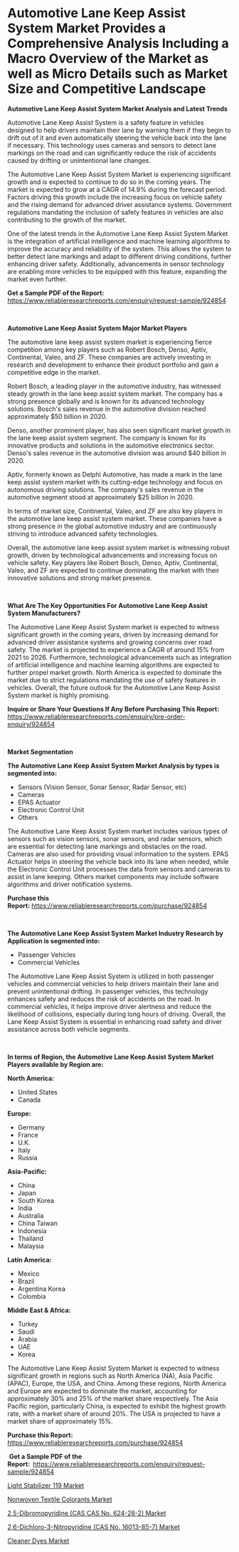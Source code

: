 <p><h1>Automotive Lane Keep Assist System Market Provides a Comprehensive Analysis Including a Macro Overview of the Market as well as Micro Details such as Market Size and Competitive Landscape</h1></p><p><strong>Automotive Lane Keep Assist System Market Analysis and Latest Trends</strong></p>
<p><p>Automotive Lane Keep Assist System is a safety feature in vehicles designed to help drivers maintain their lane by warning them if they begin to drift out of it and even automatically steering the vehicle back into the lane if necessary. This technology uses cameras and sensors to detect lane markings on the road and can significantly reduce the risk of accidents caused by drifting or unintentional lane changes.</p><p>The Automotive Lane Keep Assist System Market is experiencing significant growth and is expected to continue to do so in the coming years. The market is expected to grow at a CAGR of 14.9% during the forecast period. Factors driving this growth include the increasing focus on vehicle safety and the rising demand for advanced driver assistance systems. Government regulations mandating the inclusion of safety features in vehicles are also contributing to the growth of the market.</p><p>One of the latest trends in the Automotive Lane Keep Assist System Market is the integration of artificial intelligence and machine learning algorithms to improve the accuracy and reliability of the system. This allows the system to better detect lane markings and adapt to different driving conditions, further enhancing driver safety. Additionally, advancements in sensor technology are enabling more vehicles to be equipped with this feature, expanding the market even further.</p></p>
<p><strong>Get a Sample PDF of the Report:&nbsp;</strong> <a href="https://www.reliableresearchreports.com/enquiry/request-sample/924854">https://www.reliableresearchreports.com/enquiry/request-sample/924854</a></p>
<p>&nbsp;</p>
<p><strong>Automotive Lane Keep Assist System Major Market Players</strong></p>
<p><p>The automotive lane keep assist system market is experiencing fierce competition among key players such as Robert Bosch, Denso, Aptiv, Continental, Valeo, and ZF. These companies are actively investing in research and development to enhance their product portfolio and gain a competitive edge in the market.</p><p>Robert Bosch, a leading player in the automotive industry, has witnessed steady growth in the lane keep assist system market. The company has a strong presence globally and is known for its advanced technology solutions. Bosch's sales revenue in the automotive division reached approximately $50 billion in 2020.</p><p>Denso, another prominent player, has also seen significant market growth in the lane keep assist system segment. The company is known for its innovative products and solutions in the automotive electronics sector. Denso's sales revenue in the automotive division was around $40 billion in 2020.</p><p>Aptiv, formerly known as Delphi Automotive, has made a mark in the lane keep assist system market with its cutting-edge technology and focus on autonomous driving solutions. The company's sales revenue in the automotive segment stood at approximately $25 billion in 2020.</p><p>In terms of market size, Continental, Valeo, and ZF are also key players in the automotive lane keep assist system market. These companies have a strong presence in the global automotive industry and are continuously striving to introduce advanced safety technologies.</p><p>Overall, the automotive lane keep assist system market is witnessing robust growth, driven by technological advancements and increasing focus on vehicle safety. Key players like Robert Bosch, Denso, Aptiv, Continental, Valeo, and ZF are expected to continue dominating the market with their innovative solutions and strong market presence.</p></p>
<p>&nbsp;</p>
<p><strong>What Are The Key Opportunities For Automotive Lane Keep Assist System Manufacturers?</strong></p>
<p><p>The Automotive Lane Keep Assist System market is expected to witness significant growth in the coming years, driven by increasing demand for advanced driver assistance systems and growing concerns over road safety. The market is projected to experience a CAGR of around 15% from 2021 to 2026. Furthermore, technological advancements such as integration of artificial intelligence and machine learning algorithms are expected to further propel market growth. North America is expected to dominate the market due to strict regulations mandating the use of safety features in vehicles. Overall, the future outlook for the Automotive Lane Keep Assist System market is highly promising.</p></p>
<p><strong>Inquire or Share Your Questions If Any Before Purchasing This Report:</strong> <a href="https://www.reliableresearchreports.com/enquiry/pre-order-enquiry/924854">https://www.reliableresearchreports.com/enquiry/pre-order-enquiry/924854</a></p>
<p>&nbsp;</p>
<p><strong>Market Segmentation</strong></p>
<p><strong>The Automotive Lane Keep Assist System Market Analysis by types is segmented into:</strong></p>
<p><ul><li>Sensors (Vision Sensor, Sonar Sensor, Radar Sensor, etc)</li><li>Cameras</li><li>EPAS Actuator</li><li>Electronic Control Unit</li><li>Others</li></ul></p>
<p><p>The Automotive Lane Keep Assist System market includes various types of sensors such as vision sensors, sonar sensors, and radar sensors, which are essential for detecting lane markings and obstacles on the road. Cameras are also used for providing visual information to the system. EPAS Actuator helps in steering the vehicle back into its lane when needed, while the Electronic Control Unit processes the data from sensors and cameras to assist in lane keeping. Others market components may include software algorithms and driver notification systems.</p></p>
<p><strong>Purchase this Report:&nbsp;</strong><a href="https://www.reliableresearchreports.com/purchase/924854">https://www.reliableresearchreports.com/purchase/924854</a></p>
<p>&nbsp;</p>
<p><strong>The Automotive Lane Keep Assist System Market Industry Research by Application is segmented into:</strong></p>
<p><ul><li>Passenger Vehicles</li><li>Commercial Vehicles</li></ul></p>
<p><p>The Automotive Lane Keep Assist System is utilized in both passenger vehicles and commercial vehicles to help drivers maintain their lane and prevent unintentional drifting. In passenger vehicles, this technology enhances safety and reduces the risk of accidents on the road. In commercial vehicles, it helps improve driver alertness and reduce the likelihood of collisions, especially during long hours of driving. Overall, the Lane Keep Assist System is essential in enhancing road safety and driver assistance across both vehicle segments.</p></p>
<p>&nbsp;</p>
<p><strong>In terms of Region, the Automotive Lane Keep Assist System Market Players available by Region are:</strong></p>
<p>
    <p> <strong> North America: </strong>
        <ul>
            <li>United States</li>
            <li>Canada</li>
        </ul>
        </p> 
    <p> <strong> Europe: </strong>
        <ul>
            <li>Germany</li>
            <li>France</li>
            <li>U.K.</li>
            <li>Italy</li>
            <li>Russia</li>
        </ul>
        </p> 
    <p> <strong> Asia-Pacific: </strong>
        <ul>
            <li>China</li>
            <li>Japan</li>
            <li>South Korea</li>
            <li>India</li>
            <li>Australia</li>
            <li>China Taiwan</li>
            <li>Indonesia</li>
            <li>Thailand</li>
            <li>Malaysia</li>
        </ul>
        </p> 
    <p> <strong> Latin America: </strong>
        <ul>
            <li>Mexico</li>
            <li>Brazil</li>
            <li>Argentina Korea</li>
            <li>Colombia</li>
        </ul>
        </p> 
    <p> <strong> Middle East & Africa: </strong>
        <ul>
            <li>Turkey</li>
            <li>Saudi</li>
            <li>Arabia</li>
            <li>UAE</li>
            <li>Korea</li>
        </ul>
    </p>
    </p>
<p><p>The Automotive Lane Keep Assist System Market is expected to witness significant growth in regions such as North America (NA), Asia Pacific (APAC), Europe, the USA, and China. Among these regions, North America and Europe are expected to dominate the market, accounting for approximately 30% and 25% of the market share respectively. The Asia Pacific region, particularly China, is expected to exhibit the highest growth rate, with a market share of around 20%. The USA is projected to have a market share of approximately 15%.</p></p>
<p><strong>Purchase this Report: </strong><a href="https://www.reliableresearchreports.com/purchase/924854">https://www.reliableresearchreports.com/purchase/924854</a></p>
<p>&nbsp;<strong>Get a Sample PDF of the Report:&nbsp;&nbsp;</strong><a href="https://www.reliableresearchreports.com/enquiry/request-sample/924854">https://www.reliableresearchreports.com/enquiry/request-sample/924854</a></p>
<p><strong></strong></p>
<p><p><a href="https://github.com/abdelrhmankishk22/Market-Research-Report-List-3/blob/main/light-stabilizer-119-market.md">Light Stabilizer 119 Market</a></p><p><a href="https://github.com/Hazelklievgspy6vdcsmu106w/Market-Research-Report-List-1/blob/main/nonwoven-textile-colorants-market.md">Nonwoven Textile Colorants Market</a></p><p><a href="https://issuu.com/reportprime-2/docs/25-dibromopyridine-cas-cas-no-624-28-2-market-size">2,5-Dibromopyridine (CAS CAS No. 624-28-2) Market</a></p><p><a href="https://issuu.com/reportprime-2/docs/26-dichloro-3-nitropyridine-cas-no-16013-85-7-mark">2,6-Dichloro-3-Nitropyridine (CAS No. 16013-85-7) Market</a></p><p><a href="https://github.com/ChiragRp1/Market-Research-Report-List-3/blob/main/cleaner-dyes-market.md">Cleaner Dyes Market</a></p></p>